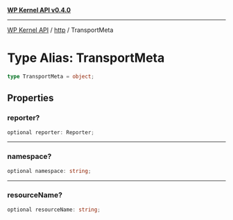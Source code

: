 [**WP Kernel API v0.4.0**](../../README.md)

---

[WP Kernel API](../../README.md) / [http](../README.md) / TransportMeta

# Type Alias: TransportMeta

```ts
type TransportMeta = object;
```

## Properties

### reporter?

```ts
optional reporter: Reporter;
```

---

### namespace?

```ts
optional namespace: string;
```

---

### resourceName?

```ts
optional resourceName: string;
```
